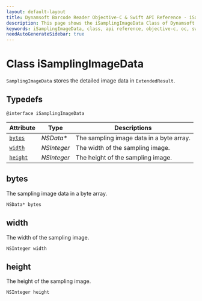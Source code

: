 ```yaml
---
layout: default-layout
title: Dynamsoft Barcode Reader Objective-C & Swift API Reference - iSamplingImageData Class
description: This page shows the iSamplingImageData Class of Dynamsoft Barcode Reader for iOS SDK.
keywords: iSamplingImageData, class, api reference, objective-c, oc, swift
needAutoGenerateSidebar: true
---
```


# Class iSamplingImageData

`SamplingImageData` stores the detailed image data in `ExtendedResult`.

## Typedefs

```objc
@interface iSamplingImageData
```  

| Attribute | Type | Descriptions |
|---------- | ---- | ----------- |
| [`bytes`](#bytes) | *NSData\** | The sampling image data in a byte array. |
| [`width`](#width) | *NSInteger* | The width of the sampling image. |
| [`height`](#height) | *NSInteger* | The height of the sampling image. |

## bytes

The sampling image data in a byte array.

```objc
NSData* bytes
```

## width

The width of the sampling image.

```objc
NSInteger width
```

## height

The height of the sampling image.

```objc
NSInteger height
```
